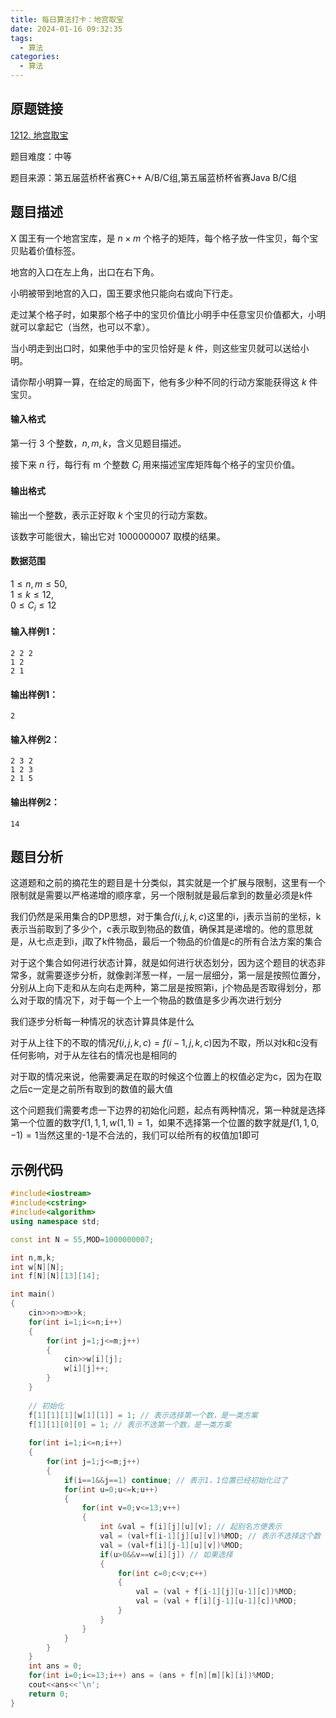 ```yaml
---
title: 每日算法打卡：地宫取宝
date: 2024-01-16 09:32:35
tags:
  - 算法
categories:
  - 算法
---
```


## 原题链接

[1212. 地宫取宝](https://www.acwing.com/problem/content/1214/)

题目难度：中等

题目来源：第五届蓝桥杯省赛C++ A/B/C组,第五届蓝桥杯省赛Java B/C组

## 题目描述

X 国王有一个地宫宝库，是 $n \times m$ 个格子的矩阵，每个格子放一件宝贝，每个宝贝贴着价值标签。

地宫的入口在左上角，出口在右下角。

小明被带到地宫的入口，国王要求他只能向右或向下行走。

走过某个格子时，如果那个格子中的宝贝价值比小明手中任意宝贝价值都大，小明就可以拿起它（当然，也可以不拿）。

当小明走到出口时，如果他手中的宝贝恰好是 $k$ 件，则这些宝贝就可以送给小明。

请你帮小明算一算，在给定的局面下，他有多少种不同的行动方案能获得这 $k$ 件宝贝。

#### 输入格式

第一行 3 个整数，$n,m,k$，含义见题目描述。

接下来 $n$ 行，每行有 m 个整数 $C_i$ 用来描述宝库矩阵每个格子的宝贝价值。

#### 输出格式

输出一个整数，表示正好取 $k$ 个宝贝的行动方案数。

该数字可能很大，输出它对 $1000000007$ 取模的结果。

#### 数据范围

$1 \le n,m \le 50$,  
$1 \le k \le 12$,  
$0 \le C_i \le 12$

#### 输入样例1：

```
2 2 2
1 2
2 1 
```

#### 输出样例1：

```
2 
```

#### 输入样例2：

```
2 3 2
1 2 3
2 1 5 
```

#### 输出样例2：

```
14 
```

## 题目分析

这道题和之前的摘花生的题目是十分类似，其实就是一个扩展与限制，这里有一个限制就是需要以严格递增的顺序拿，另一个限制就是最后拿到的数量必须是k件

我们仍然是采用集合的DP思想，对于集合$f(i,j,k,c)$这里的i，j表示当前的坐标，k表示当前取到了多少个，c表示取到物品的数值，确保其是递增的。他的意思就是，从七点走到i，j取了k件物品，最后一个物品的价值是c的所有合法方案的集合

对于这个集合如何进行状态计算，就是如何进行状态划分，因为这个题目的状态非常多，就需要逐步分析，就像剥洋葱一样，一层一层细分，第一层是按照位置分，分别从上向下走和从左向右走两种，第二层是按照第i，j个物品是否取得划分，那么对于取的情况下，对于每一个上一个物品的数值是多少再次进行划分

我们逐步分析每一种情况的状态计算具体是什么

对于从上往下的不取的情况$f(i,j,k,c)=f(i-1,j,k,c)$因为不取，所以对k和c没有任何影响，对于从左往右的情况也是相同的

对于取的情况来说，他需要满足在取的时候这个位置上的权值必定为c，因为在取之后c一定是之前所有取到的数值的最大值

这个问题我们需要考虑一下边界的初始化问题，起点有两种情况，第一种就是选择第一个位置的数字$f(1,1,1,w(1,1)=1$，如果不选择第一个位置的数字就是$f(1,1,0,-1) = 1$当然这里的-1是不合法的，我们可以给所有的权值加1即可

## 示例代码

```cpp
#include<iostream>
#include<cstring>
#include<algorithm>
using namespace std;

const int N = 55,MOD=1000000007;

int n,m,k;
int w[N][N];
int f[N][N][13][14];

int main()
{
    cin>>n>>m>>k;
    for(int i=1;i<=n;i++)
    {
        for(int j=1;j<=m;j++)
        {
            cin>>w[i][j];
            w[i][j]++;
        }
    }
    
    // 初始化
    f[1][1][1][w[1][1]] = 1; // 表示选择第一个数，是一类方案
    f[1][1][0][0] = 1; // 表示不选第一个数，是一类方案
    
    for(int i=1;i<=n;i++)
    {
        for(int j=1;j<=m;j++)
        {
            if(i==1&&j==1) continue; // 表示1，1位置已经初始化过了
            for(int u=0;u<=k;u++)
            {
                for(int v=0;v<=13;v++)
                {
                    int &val = f[i][j][u][v]; // 起别名方便表示
                    val = (val+f[i-1][j][u][v])%MOD; // 表示不选择这个数
                    val = (val+f[i][j-1][u][v])%MOD;
                    if(u>0&&v==w[i][j]) // 如果选择
                    {
                        for(int c=0;c<v;c++)
                        {
                            val = (val + f[i-1][j][u-1][c])%MOD;
                            val = (val + f[i][j-1][u-1][c])%MOD;
                        }
                    }
                }
            }
        }
    }
    int ans = 0;
    for(int i=0;i<=13;i++) ans = (ans + f[n][m][k][i])%MOD;
    cout<<ans<<'\n';
    return 0;
}


```


